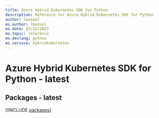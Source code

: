 ```yaml
---
title: Azure Hybrid Kubernetes SDK for Python
description: Reference for Azure Hybrid Kubernetes SDK for Python
author: lmazuel
ms.author: lmazuel
ms.data: 03/22/2023
ms.topic: reference
ms.devlang: python
ms.service: hybridkubernetes
---
```

# Azure Hybrid Kubernetes SDK for Python - latest
## Packages - latest
[!INCLUDE [packages](hybrid-kubernetes-index.md)]